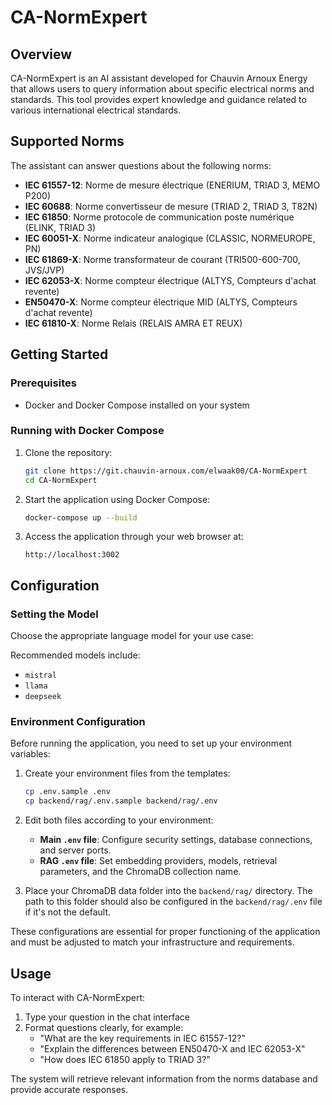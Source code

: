 # CA-NormExpert

## Overview
CA-NormExpert is an AI assistant developed for Chauvin Arnoux Energy that allows users to query information about specific electrical norms and standards. This tool provides expert knowledge and guidance related to various international electrical standards.

## Supported Norms
The assistant can answer questions about the following norms:

- **IEC 61557-12**: Norme de mesure électrique (ENERIUM, TRIAD 3, MEMO P200)
- **IEC 60688**: Norme convertisseur de mesure (TRIAD 2, TRIAD 3, T82N)
- **IEC 61850**: Norme protocole de communication poste numérique (ELINK, TRIAD 3)
- **IEC 60051-X**: Norme indicateur analogique (CLASSIC, NORMEUROPE, PN)
- **IEC 61869-X**: Norme transformateur de courant (TRI500-600-700, JVS/JVP)
- **IEC 62053-X**: Norme compteur électrique (ALTYS, Compteurs d'achat revente)
- **EN50470-X**: Norme compteur électrique MID (ALTYS, Compteurs d'achat revente)
- **IEC 61810-X**: Norme Relais (RELAIS AMRA ET REUX)

## Getting Started

### Prerequisites
- Docker and Docker Compose installed on your system

### Running with Docker Compose

1. Clone the repository:
   ```bash
   git clone https://git.chauvin-arnoux.com/elwaak00/CA-NormExpert
   cd CA-NormExpert
   ```

2. Start the application using Docker Compose:
   ```bash
   docker-compose up --build
   ```

3. Access the application through your web browser at:
   ```
   http://localhost:3002
   ```

## Configuration
### Setting the Model

Choose the appropriate language model for your use case:

Recommended models include:
- `mistral`
- `llama`
- `deepseek`

### Environment Configuration

Before running the application, you need to set up your environment variables:

1. Create your environment files from the templates:
   ```bash
   cp .env.sample .env
   cp backend/rag/.env.sample backend/rag/.env
   ```

2. Edit both files according to your environment:
   - **Main `.env` file**: Configure security settings, database connections, and server ports.
   - **RAG `.env` file**: Set embedding providers, models, retrieval parameters, and the ChromaDB collection name.

3. Place your ChromaDB data folder into the `backend/rag/` directory. The path to this folder should also be configured in the `backend/rag/.env` file if it's not the default.

These configurations are essential for proper functioning of the application and must be adjusted to match your infrastructure and requirements.

## Usage

To interact with CA-NormExpert:

1. Type your question in the chat interface
2. Format questions clearly, for example:
   - "What are the key requirements in IEC 61557-12?"
   - "Explain the differences between EN50470-X and IEC 62053-X"
   - "How does IEC 61850 apply to TRIAD 3?"

The system will retrieve relevant information from the norms database and provide accurate responses.
